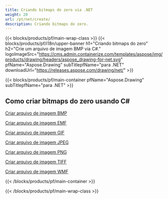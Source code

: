 ```yaml
---
title: Criando bitmaps do zero via .NET
weight: 20
url: /pt/net/create/
description: Criando bitmaps do zero.
---
```


{{< blocks/products/pf/main-wrap-class >}}
{{< blocks/products/pf/i18n/upper-banner h1="Criando bitmaps do zero" h2="Crie um arquivo de imagem BMP via C#." logoImageSrc="https://cms.admin.containerize.com/templates/aspose/img/products/drawing/headers/aspose_drawing-for-net.svg" pfName="Aspose.Drawing" subTitlepfName="para .NET" downloadUrl="https://releases.aspose.com/drawing/net/" >}}

{{< blocks/products/pf/main-container pfName="Aspose.Drawing" subTitlepfName="para .NET" >}}

<h2>Como criar bitmaps do zero usando C#</h2>

<p><a href="bmp">Criar arquivo de imagem BMP</a></p>
<p><a href="emf">Criar arquivo de imagem EMF</a></p>
<p><a href="gif">Criar arquivo de imagem GIF</a></p>
<p><a href="jpeg">Criar arquivo de imagem JPEG</a></p>
<p><a href="png">Criar arquivo de imagem PNG</a></p>
<p><a href="tiff">Criar arquivo de imagem TIFF</a></p>
<p><a href="wmf">Criar arquivo de imagem WMF</a></p>

{{< /blocks/products/pf/main-container >}}

{{< /blocks/products/pf/main-wrap-class >}}
